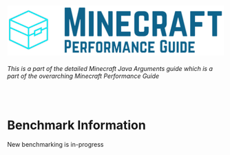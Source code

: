 ![Minecraft Performance Guide Banner][Banner]

###### This is a part of the detailed Minecraft Java Arguments guide which is a part of the overarching Minecraft Performance Guide

<br>

Benchmark Information
======

New benchmarking is in-progress

<br>

[Logo]: ../../assets/Minecraft%20Performance%20Guide%20-%20Logo.png
[Banner]: ../../assets/Minecraft%20Performance%20Guide%20-%20Banner.png